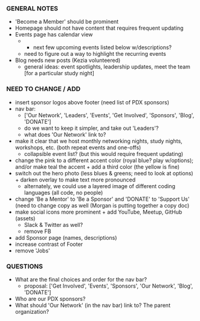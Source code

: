 ### GENERAL NOTES
* 'Become a Member' should be prominent
* Homepage should not have content that requires frequent updating
* Events page has calendar view
  * + next few upcoming events listed below w/descriptions?
  * need to figure out a way to highlight the recurring events
* Blog needs new posts (Kezia volunteered)
  * general ideas: event spotlights, leadership updates, meet the team [for a particular study night]

### NEED TO CHANGE / ADD
* insert sponsor logos above footer (need list of PDX sponsors)
* nav bar:
  * ['Our Network', 'Leaders', 'Events', 'Get Involved', 'Sponsors', 'Blog', 'DONATE']
  * do we want to keep it simpler, and take out 'Leaders'?
  * what does 'Our Network' link to?
* make it clear that we host monthly networking nights, study nights, workshops, etc. (both repeat events and one-offs)
  * collapsible event list? (but this would require frequent updating)
* change the pink to a different accent color (royal blue? play w/options); and/or make teal the accent + add a third color (the yellow is fine)
* switch out the hero photo (less blues \& greens; need to look at options) + darken overlay to make text more pronounced
  * alternately, we could use a layered image of different coding languages (all code, no people)
* change 'Be a Mentor' to 'Be a Sponsor' and 'DONATE' to 'Support Us' (need to change copy as well (Morgan is putting together a copy doc)
* make social icons more prominent + add YouTube, Meetup, GitHub (assets)
  * Slack \& Twitter as well?
  * remove FB
* add Sponsor page (names, descriptions)
* increase contrast of Footer
* remove 'Jobs'

### QUESTIONS
* What are the final choices and order for the nav bar?
  * proposal: ['Get Involved', 'Events', 'Sponsors', 'Our Network', 'Blog', 'DONATE']
* Who are our PDX sponsors?
* What should 'Our Network' (in the nav bar) link to? The parent organization?

